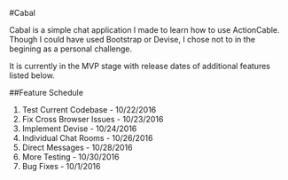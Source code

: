 #Cabal

Cabal is a simple chat application I made to learn how to use ActionCable. Though I could have used Bootstrap or Devise, I chose not to in the begining as a personal challenge.

It is currently in the MVP stage with release dates of additional features listed below.

##Feature Schedule

1. Test Current Codebase - 10/22/2016
2. Fix Cross Browser Issues - 10/23/2016
3. Implement Devise - 10/24/2016
4. Individual Chat Rooms - 10/26/2016
5. Direct Messages - 10/28/2016
6. More Testing - 10/30/2016
7. Bug Fixes - 10/1/2016
   
